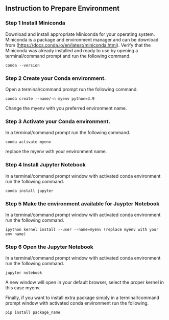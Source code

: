 ## Instruction to Prepare Environment

### Step 1 Install Miniconda

Download and install appropriate Miniconda for your operating system. Miniconda is a package and environment manager and can be download from (https://docs.conda.io/en/latest/miniconda.html). Verify that the Miniconda was already installed and ready to use by opening a terminal/command prompt and run the following command.

```
conda --version
```
### Step 2 Create your Conda environment.

Open a terminal/command prompt run the following command.  
```
conda create --name/-n myenv python=3.9
```
Change the myenv with you preferred environment name.

### Step 3 Activate your Conda environment.  
In a terminal/command prompt run the following command.  
```
conda activate myenv
```
replace the myenv with your environment name.
### Step 4 Install Jupyter Notebook   
In a terminal/command prompt window with activated conda environment run the following command.
```
conda install jupyter
```

### Step 5 Make the environment available for Juypter Notebook  
In a terminal/command prompt window with activated conda environment run the following command.  
```
ipython kernel install --user --name=myenv (replace myenv with your env name)
```
### Step 6 Open the Jupyter Notebook  
In a terminal/command prompt window with activated conda environment run the following command.  
```
jupyter notebook
```
A new window will open in your default browser, select the proper kernel in this case myenv.   


Finally, if you want to install extra package simply in a terminal/command prompt window with activated conda environment run the following.
```
pip install package_name
```








